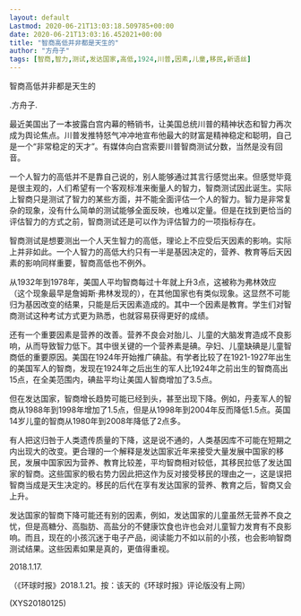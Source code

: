 ```yaml
---
layout: default
Lastmod: 2020-06-21T13:03:18.509785+00:00
date: 2020-06-21T13:03:16.452021+00:00
title: "智商高低并非都是天生的"
author: "方舟子"
tags: [智商,智力,测试,发达国家,高低,1924,川普,因素,儿童,移民,新语丝]
---
```


智商高低并非都是天生的

.方舟子.

最近美国出了一本披露白宫内幕的畅销书，让美国总统川普的精神状态和智力再次成为舆论焦点。川普发推特怒气冲冲地宣布他最大的财富是精神稳定和聪明，自己是一个“非常稳定的天才”。有媒体向白宫索要川普智商测试分数，当然是没有回音。

一个人智力的高低并不是靠自己说的，别人能够通过其言行感觉出来。但感觉毕竟是很主观的，人们希望有一个客观标准来衡量人的智力，智商测试因此诞生。实际上智商只是测试了智力的某些方面，并不能全面评估一个人的智力。智力是非常复杂的现象，没有什么简单的测试能够全面反映，也难以定量。但是在找到更恰当的评估智力的方式之前，智商测试还是可以作为评估智力的一项指标存在。

智商测试是想要测出一个人天生智力的高低，理论上不应受后天因素的影响。实际上并非如此。一个人智力的高低大约只有一半是基因决定的，营养、教育等后天因素的影响同样重要，智商高低也不例外。

从1932年到1978年，美国人平均智商每过十年就上升3点，这被称为弗林效应（这个现象最早是詹姆斯·弗林发现的），在其他国家也有类似现象。这显然不可能归为基因改变的结果，只能是后天因素造成的。其中一个因素是教育。学生们对智商测试这种考试方式更为熟悉，也就容易获得更好的成绩。

还有一个重要因素是营养的改善。营养不良会对胎儿、儿童的大脑发育造成不良影响，从而导致智力低下。其中很关键的一个营养素是碘。孕妇、儿童缺碘是儿童智商低的重要原因。美国在1924年开始推广碘盐。有学者比较了在1921-1927年出生的美国军人的智商，发现在1924年之后出生的军人比1924年之前出生的智商高出15点，在全美范围内，碘盐平均让美国人智商增加了3.5点。

但在发达国家，智商增长趋势可能已经到头，甚至出现下降。例如，丹麦军人的智商从1988年到1998年增加了1.5点，但是从1998年到2004年反而降低1.5点。英国14岁儿童的智商从1980年到2008年降低了2点多。

有人把这归咎于人类遗传质量的下降，这是说不通的，人类基因库不可能在短期之内出现大的改变。更合理的一个解释是发达国家近年来接受大量发展中国家的移民，发展中国家因为营养、教育比较差，平均智商相对较低，其移民拉低了发达国家的智商。这些国家的极右势力因此把这作为反对接受移民的理由之一，这是误把智商当成是天生决定的。移民的后代在享有发达国家的营养、教育之后，智商又会上升。

发达国家的智商下降可能还有别的因素，例如，发达国家的儿童虽然无营养不良之忧，但是高糖分、高脂肪、高盐分的不健康饮食也许也会对儿童智力发育有不良影响。而且，现在的小孩沉迷于电子产品，阅读能力不如以前的小孩，也会影响智商测试结果。这些因素如果是真的，更值得重视。

2018.1.17.

（《环球时报》2018.1.21。按：该天的《环球时报》评论版没有上网）

(XYS20180125)

